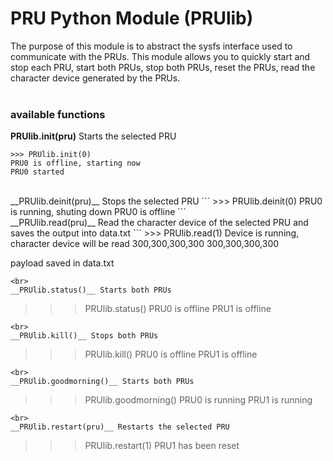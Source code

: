 # PRU Python Module (PRUlib)
The purpose of this module is to abstract the sysfs interface used to communicate with the PRUs. This module allows you to quickly start and stop each PRU, start both PRUs, stop both PRUs, reset the PRUs, read the character device generated by the PRUs.
<br><br>
### available functions
__PRUlib.init(pru)__ Starts the selected PRU
```
>>> PRUlib.init(0)
PRU0 is offline, starting now
PRU0 started
```
<br>
__PRUlib.deinit(pru)__ Stops the selected PRU
```
>>> PRUlib.deinit(0)
PRU0 is running, shuting down
PRU0 is offline
```
<br>
__PRUlib.read(pru)__ Read the character device of the selected PRU and saves the output into data.txt
```
>>> PRUlib.read(1)
Device is running, character device will be read
300,300,300,300
300,300,300,300

payload saved in data.txt
```
<br>
__PRUlib.status()__ Starts both PRUs
```
>>> PRUlib.status()
PRU0 is offline
PRU1 is offline
```
<br>
__PRUlib.kill()__ Stops both PRUs
```
>>> PRUlib.kill()
PRU0 is offline
PRU1 is offline
```
<br>
__PRUlib.goodmorning()__ Starts both PRUs
```
>>> PRUlib.goodmorning()
PRU0 is running
PRU1 is running
```
<br>
__PRUlib.restart(pru)__ Restarts the selected PRU
```
>>> PRUlib.restart(1)
PRU1 has been reset
```
